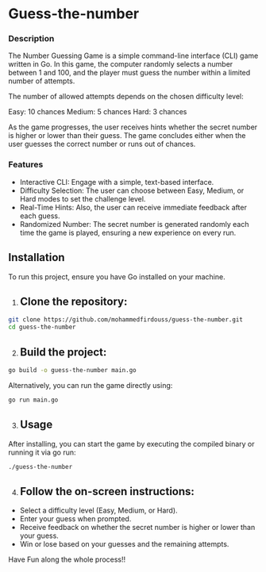# Guess-the-number

### Description
The Number Guessing Game is a simple command-line interface (CLI) game written in Go. In this game, the computer randomly selects a number between 1 and 100, and the player must guess the number within a limited number of attempts. 

The number of allowed attempts depends on the chosen difficulty level:

Easy: 10 chances
Medium: 5 chances
Hard: 3 chances

As the game progresses, the user receives hints whether the secret number is higher or lower than their guess. The game concludes either when the user guesses the correct number or runs out of chances.

### Features

- Interactive CLI: Engage with a simple, text-based interface.
- Difficulty Selection: The user can choose between Easy, Medium, or Hard modes to set the challenge level.
- Real-Time Hints: Also, the user can receive immediate feedback after each guess.
- Randomized Number: The secret number is generated randomly each time the game is played, ensuring a new experience on every run.

## Installation
To run this project, ensure you have Go installed on your machine.

1. ## Clone the repository:
```bash
git clone https://github.com/mohammedfirdouss/guess-the-number.git
cd guess-the-number
```
2. ## Build the project:
```bash
go build -o guess-the-number main.go
```
Alternatively, you can run the game directly using:
```bash
go run main.go
```

3. ## Usage
After installing, you can start the game by executing the compiled binary or running it via go run:

```bash
./guess-the-number
```
4. ## Follow the on-screen instructions:

- Select a difficulty level (Easy, Medium, or Hard).
- Enter your guess when prompted.
- Receive feedback on whether the secret number is higher or lower than your guess.
- Win or lose based on your guesses and the remaining attempts.


Have Fun along the whole process!!
